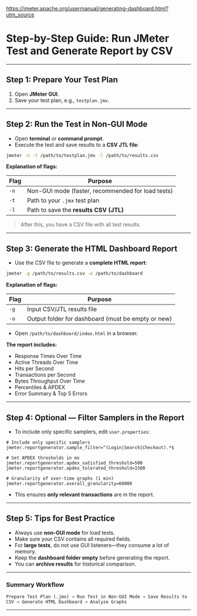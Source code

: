 https://jmeter.apache.org/usermanual/generating-dashboard.html?utm_source
# **Step-by-Step Guide: Run JMeter Test and Generate Report by CSV**

---

## **Step 1: Prepare Your Test Plan**

1. Open **JMeter GUI**.
2. Save your test plan, e.g., `testplan.jmx`.

---

## **Step 2: Run the Test in Non-GUI Mode**

* Open **terminal** or **command prompt**.
* Execute the test and save results to a **CSV JTL file**:

```bash
jmeter -n -t /path/to/testplan.jmx -l /path/to/results.csv
```

**Explanation of flags:**

| Flag | Purpose                                           |
| ---- | ------------------------------------------------- |
| `-n` | Non-GUI mode (faster, recommended for load tests) |
| `-t` | Path to your `.jmx` test plan                     |
| `-l` | Path to save the **results CSV (JTL)**            |

> After this, you have a CSV file with all test results.

---

## **Step 3: Generate the HTML Dashboard Report**

* Use the CSV file to generate a **complete HTML report**:

```bash
jmeter -g /path/to/results.csv -o /path/to/dashboard
```

**Explanation of flags:**

| Flag | Purpose                                            |
| ---- | -------------------------------------------------- |
| `-g` | Input CSV/JTL results file                         |
| `-o` | Output folder for dashboard (must be empty or new) |

* Open `/path/to/dashboard/index.html` in a browser.

**The report includes:**

* Response Times Over Time
* Active Threads Over Time
* Hits per Second
* Transactions per Second
* Bytes Throughput Over Time
* Percentiles & APDEX
* Error Summary & Top 5 Errors

---

## **Step 4: Optional — Filter Samplers in the Report**

* To include only specific samplers, edit `user.properties`:

```properties
# Include only specific samplers
jmeter.reportgenerator.sample_filter=^(Login|Search|Checkout).*$

# Set APDEX thresholds in ms
jmeter.reportgenerator.apdex_satisfied_threshold=500
jmeter.reportgenerator.apdex_tolerated_threshold=1500

# Granularity of over-time graphs (1 min)
jmeter.reportgenerator.overall_granularity=60000
```

* This ensures **only relevant transactions** are in the report.

---

## **Step 5: Tips for Best Practice**

* Always use **non-GUI mode** for load tests.
* Make sure your CSV contains all required fields.
* For **large tests**, do not use GUI listeners—they consume a lot of memory.
* Keep the **dashboard folder empty** before generating the report.
* You can **archive results** for historical comparison.

---

### **Summary Workflow**

```text
Prepare Test Plan (.jmx) → Run Test in Non-GUI Mode → Save Results to CSV → Generate HTML Dashboard → Analyze Graphs
```

---
